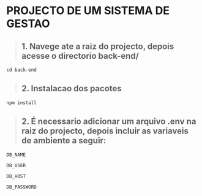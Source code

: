 # PROJECTO DE UM SISTEMA DE GESTAO

> ## 1. Navege ate a raiz do projecto, depois acesse o directorio back-end/
```
cd back-end

```
> ## 2. Instalacao dos pacotes

```
npm install

```

> ## 2. É necessario adicionar um arquivo .env na raiz do projecto, depois incluir as variaveis de ambiente a seguir:

```
DB_NAME

DB_USER

DB_HOST

DB_PASSWORD

```

